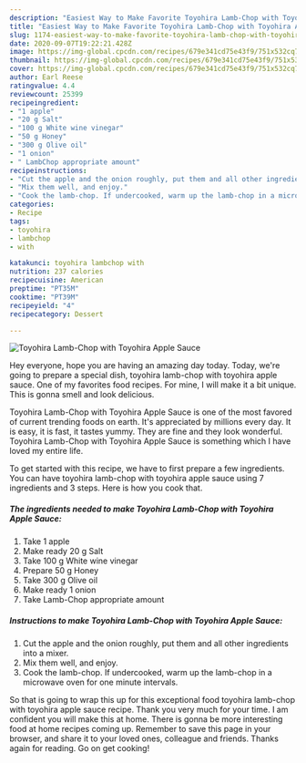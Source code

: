 ```yaml
---
description: "Easiest Way to Make Favorite Toyohira Lamb-Chop with Toyohira Apple Sauce"
title: "Easiest Way to Make Favorite Toyohira Lamb-Chop with Toyohira Apple Sauce"
slug: 1174-easiest-way-to-make-favorite-toyohira-lamb-chop-with-toyohira-apple-sauce
date: 2020-09-07T19:22:21.428Z
image: https://img-global.cpcdn.com/recipes/679e341cd75e43f9/751x532cq70/toyohira-lamb-chop-with-toyohira-apple-sauce-recipe-main-photo.jpg
thumbnail: https://img-global.cpcdn.com/recipes/679e341cd75e43f9/751x532cq70/toyohira-lamb-chop-with-toyohira-apple-sauce-recipe-main-photo.jpg
cover: https://img-global.cpcdn.com/recipes/679e341cd75e43f9/751x532cq70/toyohira-lamb-chop-with-toyohira-apple-sauce-recipe-main-photo.jpg
author: Earl Reese
ratingvalue: 4.4
reviewcount: 25399
recipeingredient:
- "1 apple"
- "20 g Salt"
- "100 g White wine vinegar"
- "50 g Honey"
- "300 g Olive oil"
- "1 onion"
- " LambChop appropriate amount"
recipeinstructions:
- "Cut the apple and the onion roughly, put them and all other ingredients into a mixer."
- "Mix them well, and enjoy."
- "Cook the lamb-chop. If undercooked, warm up the lamb-chop in a microwave oven for one minute intervals."
categories:
- Recipe
tags:
- toyohira
- lambchop
- with

katakunci: toyohira lambchop with 
nutrition: 237 calories
recipecuisine: American
preptime: "PT35M"
cooktime: "PT39M"
recipeyield: "4"
recipecategory: Dessert

---
```



![Toyohira Lamb-Chop with Toyohira Apple Sauce](https://img-global.cpcdn.com/recipes/679e341cd75e43f9/751x532cq70/toyohira-lamb-chop-with-toyohira-apple-sauce-recipe-main-photo.jpg)

Hey everyone, hope you are having an amazing day today. Today, we're going to prepare a special dish, toyohira lamb-chop with toyohira apple sauce. One of my favorites food recipes. For mine, I will make it a bit unique. This is gonna smell and look delicious.



Toyohira Lamb-Chop with Toyohira Apple Sauce is one of the most favored of current trending foods on earth. It's appreciated by millions every day. It is easy, it is fast, it tastes yummy. They are fine and they look wonderful. Toyohira Lamb-Chop with Toyohira Apple Sauce is something which I have loved my entire life.


To get started with this recipe, we have to first prepare a few ingredients. You can have toyohira lamb-chop with toyohira apple sauce using 7 ingredients and 3 steps. Here is how you cook that.

<!--inarticleads1-->

##### The ingredients needed to make Toyohira Lamb-Chop with Toyohira Apple Sauce:

1. Take 1 apple
1. Make ready 20 g Salt
1. Take 100 g White wine vinegar
1. Prepare 50 g Honey
1. Take 300 g Olive oil
1. Make ready 1 onion
1. Take  Lamb-Chop appropriate amount




<!--inarticleads2-->

##### Instructions to make Toyohira Lamb-Chop with Toyohira Apple Sauce:

1. Cut the apple and the onion roughly, put them and all other ingredients into a mixer.
1. Mix them well, and enjoy.
1. Cook the lamb-chop. If undercooked, warm up the lamb-chop in a microwave oven for one minute intervals.




So that is going to wrap this up for this exceptional food toyohira lamb-chop with toyohira apple sauce recipe. Thank you very much for your time. I am confident you will make this at home. There is gonna be more interesting food at home recipes coming up. Remember to save this page in your browser, and share it to your loved ones, colleague and friends. Thanks again for reading. Go on get cooking!
